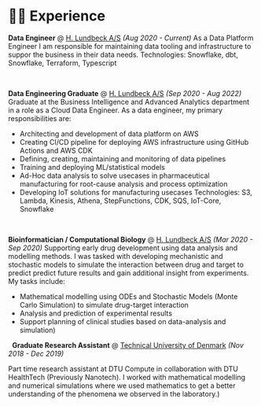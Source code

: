 # 👨‍💻 Experience

**Data Engineer** @ [H. Lundbeck A/S](https://www.lundbeck.com) _(Aug 2020 - Current)_
As a Data Platform Engineer I am responsible for maintaining data tooling and infrastructure to suppor the business in their data needs. 
Technologies: Snowflake, dbt, Snowflake, Terraform, Typescript

&nbsp;

**Data Engineering Graduate** @ [H. Lundbeck A/S](https://www.lundbeck.com) _(Sep 2020 - Aug 2022)_
Graduate at the Business Intelligence and Advanced Analytics department in a role as a Cloud Data Engineer.
As a data engineer, my primary responsibilities are:
- Architecting and development of data platform on AWS 
- Creating CI/CD pipeline for deploying AWS infrastructure using GitHub Actions and AWS CDK
- Defining, creating, maintaining and monitoring of data pipelines
- Training and deploying ML/statistical models
- Ad-Hoc data analysis to solve usecases in pharmaceutical manufacturing for root-cause analysis and process optimization
- Developing IoT solutions for manufacturing usecases
Technologies: S3, Lambda, Kinesis, Athena, StepFunctions, CDK, SQS, IoT-Core, Snowflake

&nbsp;

**Bioinformatician / Computational Biology** @ [H. Lundbeck A/S](https://www.lundbeck.com) _(Mar 2020 - Sep 2020)_
Supporting early drug development using data analysis and modelling methods. I was tasked with developing mechanistic and stochastic models to simulate the interaction between drug and target to predict predict future results and gain additional insight from experiments. My tasks include:
- Mathematical modelling using ODEs and Stochastic Models (Monte Carlo Simulation) to simulate drug-target interaction
- Analysis and prediction of experimental results
- Support planning of clinical studies based on data-analysis and simulation)

&nbsp;
**Graduate Research Assistant** @ [Technical University of Denmark](https://dtu.dk/) _(Nov 2018 - Dec 2019)_

Part time research assistant at DTU Compute in collaboration with DTU HealthTech (Previously Nanotech). I worked with mathematical modelling and numerical simulations where we used mathematics to get a better understanding of the phenomena we observed in the laboratory.)
